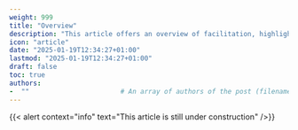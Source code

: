 ```yaml
---
weight: 999
title: "Overview"
description: "This article offers an overview of facilitation, highlighting its purpose, techniques, and impact on collaboration."
icon: "article"
date: "2025-01-19T12:34:27+01:00"
lastmod: "2025-01-19T12:34:27+01:00"
draft: false
toc: true
authors:
-  ""                       # An array of authors of the post (filenames in content/authors).
---
```


{{< alert context="info" text="This article is still under construction" />}}
